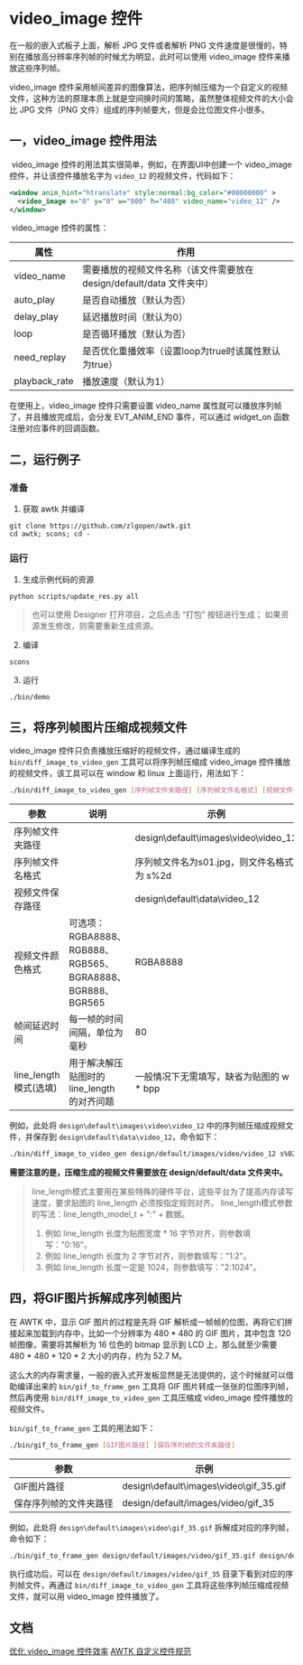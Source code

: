 # video_image 控件

在一般的嵌入式板子上面，解析 JPG 文件或者解析 PNG 文件速度是很慢的，特别在播放高分辨率序列帧的时候尤为明显，此时可以使用 video_image 控件来播放这些序列帧。

video_image 控件采用帧间差异的图像算法，把序列帧压缩为一个自定义的视频文件，这种方法的原理本质上就是空间换时间的策略，虽然整体视频文件的大小会比 JPG 文件（PNG 文件）组成的序列帧要大，但是会比位图文件小很多。

## 一，video_image 控件用法

​	video_image 控件的用法其实很简单，例如，在界面UI中创建一个 video_image 控件，并让该控件播放名字为 `video_12` 的视频文件，代码如下：

``` xml
<window anim_hint="htranslate" style:normal:bg_color="#00000000" >
  <video_image x="0" y="0" w="800" h="480" video_name="video_12" />
</window>
```

​	video_image 控件的属性：

| 属性          | 作用                                                                  |
| ------------- | --------------------------------------------------------------------- |
| video_name    | 需要播放的视频文件名称（该文件需要放在 design/default/data 文件夹中） |
| auto_play     | 是否自动播放（默认为否）                                              |
| delay_play    | 延迟播放时间（默认为0）                                               |
| loop          | 是否循环播放（默认为否）                                              |
| need_replay   | 是否优化重播效率（设置loop为true时该属性默认为true）                  |
| playback_rate | 播放速度（默认为1）                                                   |

在使用上，video_image 控件只需要设置 video_name 属性就可以播放序列帧了，并且播放完成后，会分发 EVT_ANIM_END 事件，可以通过 widget_on 函数注册对应事件的回调函数。

## 二，运行例子

### 准备

1. 获取 awtk 并编译

```
git clone https://github.com/zlgopen/awtk.git
cd awtk; scons; cd -
```

### 运行

1. 生成示例代码的资源

```
python scripts/update_res.py all
```

> 也可以使用 Designer 打开项目，之后点击 “打包” 按钮进行生成；
> 如果资源发生修改，则需要重新生成资源。

2. 编译

```
scons
```

3. 运行
```
./bin/demo
```

## 三，将序列帧图片压缩成视频文件

video_image 控件只负责播放压缩好的视频文件，通过编译生成的 `bin/diff_image_to_video_gen` 工具可以将序列帧压缩成 video_image 控件播放的视频文件，该工具可以在 window 和 linux 上面运行，用法如下：

```bash
./bin/diff_image_to_video_gen [序列帧文件夹路径] [序列帧文件名格式] [视频文件保存路径] [视频文件颜色格式] [帧间延迟时间] [line_length模式(选填)]
```

| 参数                  | 说明                                                       | 示例                                       |
| --------------------- | ---------------------------------------------------------- | ------------------------------------------ |
| 序列帧文件夹路径      |                                                            | design\default\images\video\video_12       |
| 序列帧文件名格式      |                                                            | 序列帧文件名为s01.jpg，则文件名格式为 s%2d |
| 视频文件保存路径      |                                                            | design\default\data\video_12               |
| 视频文件颜色格式      | 可选项：RGBA8888、RGB888、RGB565、BGRA8888、BGR888、BGR565 | RGBA8888                                   |
| 帧间延迟时间          | 每一帧的时间间隔，单位为毫秒                               | 80                                         |
| line_length模式(选填) | 用于解决解压贴图时的 line_length 的对齐问题                | 一般情况下无需填写，缺省为贴图的 w * bpp   |

例如，此处将 `design\default\images\video\video_12` 中的序列帧压缩成视频文件，并保存到 `design\default\data\video_12`，命令如下：

```bash
./bin/diff_image_to_video_gen design/default/images/video/video_12 s%02d design/default/data/video_12 RGBA8888 80
```

**需要注意的是，压缩生成的视频文件需要放在 design/default/data 文件夹中。**

> line_length模式主要用在某些特殊的硬件平台，这些平台为了提高内存读写速度，要求贴图的 line_length 必须按指定规则对齐。
> line_length模式参数的写法：line_length_model_t + ":" + 数据。
> 1. 例如 line_length 长度为贴图宽度 * 16 字节对齐，则参数填写："0:16"。
> 2. 例如 line_length 长度为 2 字节对齐，则参数填写："1:2"。
> 3. 例如 line_length 长度一定是 1024，则参数填写："2:1024"。

## 四，将GIF图片拆解成序列帧图片

在 AWTK 中，显示 GIF 图片的过程是先将 GIF 解析成一帧帧的位图，再将它们拼接起来加载到内存中，比如一个分辨率为 480 * 480 的 GIF 图片，其中包含 120 帧图像，需要将其解析为 16 位色的 bitmap 显示到 LCD 上，那么就至少需要 480 * 480 * 120 * 2 大小的内存，约为 52.7 M。

这么大的内存需求量，一般的嵌入式开发板显然是无法提供的，这个时候就可以借助编译出来的 `bin/gif_to_frame_gen` 工具将 GIF 图片转成一张张的位图序列帧，然后再使用 `bin/diff_image_to_video_gen` 工具压缩成 video_image 控件播放的视频文件。

`bin/gif_to_frame_gen` 工具的用法如下：

```bash
./bin/gif_to_frame_gen [GIF图片路径] [保存序列帧的文件夹路径]
```

| 参数                   | 示例                                   |
| ---------------------- | -------------------------------------- |
| GIF图片路径            | design\default\images\video\gif_35.gif |
| 保存序列帧的文件夹路径 | design/default/images/video/gif_35     |

例如，此处将 `design\default\images\video\gif_35.gif` 拆解成对应的序列帧，命令如下：

```bash
./bin/gif_to_frame_gen design/default/images/video/gif_35.gif design/default/images/video/gif_35
```

执行成功后，可以在 `design/default/images/video/gif_35` 目录下看到对应的序列帧文件，再通过 `bin/diff_image_to_video_gen` 工具将这些序列帧压缩成视频文件，就可以用 video_image 控件播放了。

## 文档

[优化 video_image 控件效率](./docs/how_to_optimize_efficiency.md)
[AWTK 自定义控件规范](https://github.com/zlgopen/awtk/blob/master/docs/custom_widget_rules.md)

